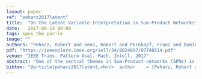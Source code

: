 ```yaml
---
layout: paper
ref: "peharz2017latent"
title:  "On the Latent Variable Interpretation in Sum-Product Networks"
date:   2017-06-23 00:00
tags: spns the par-le
image: ""
authors: "Peharz, Robert and Gens, Robert and Pernkopf, Franz and Domingos, Pedro M."
pdf: "https://ieeexplore.ieee.org/iel7/34/8024097/07748514.pdf"
venue: "IEEE Trans. Pattern Anal. Mach. Intell. 2017"
abstract: "One of the central themes in Sum-Product networks (SPNs) is the interpretation of sum nodes as marginalized latent variables (LVs). This interpretation yields an increased syntactic or semantic structure, allows the application of the EM algorithm and to efficiently perform MPE inference. In literature, the LV interpretation was justified by explicitly introducing the indicator variables corresponding to the LVs’ states. However, as pointed out in this paper, this approach is in conflict with the completeness condition in SPNs and does not fully specify the probabilistic model. We propose a remedy for this problem by modifying the original approach for introducing the LVs, which we call SPN augmentation. We discuss conditional independencies in augmented SPNs, formally establish the probabilistic interpretation of the sum-weights and give an interpretation of augmented SPNs as Bayesian networks. Based on these results, we find a sound derivation of the EM algorithm for SPNs. Furthermore, the Viterbi-style algorithm for MPE proposed in literature was never proven to be correct. We show that this is indeed a correct algorithm, when applied to selective SPNs, and in particular when applied to augmented SPNs. Our theoretical results are confirmed in experiments on synthetic data and 103 real-world datasets."
bibtex: "@article{peharz2017latent,<br/>  author    = {Peharz, Robert and Gens, Robert and Pernkopf, Franz and Domingos, Pedro M.},<br/>  title     = {On the Latent Variable Interpretation in Sum-Product Networks},<br/>  journal   = {{IEEE} Trans. Pattern Anal. Mach. Intell.},<br/>  volume    = {39},<br/>  number    = {10},<br/>  pages     = {2030--2044},<br/>  year      = {2017}<br/>}<br/>"
---
```

